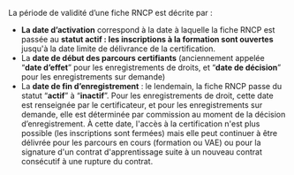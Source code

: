La période de validité d’une fiche RNCP est décrite par :

- **La date d’activation** correspond à la date à laquelle la fiche RNCP est passée au **statut actif : les inscriptions à la formation sont ouvertes** jusqu'à la date limite de délivrance de la certification.
- La **date de début des parcours certifiants** (anciennement appelée “**date d’effet**” pour les enregistrements de droits, et “**date de décision**” pour les enregistrements sur demande)
- La **date de fin d’enregistrement** : le lendemain, la fiche RNCP passe du statut “**actif**” à “**inactif**”. Pour les enregistrements de droit, cette date est renseignée par le certificateur, et pour les enregistrements sur demande, elle est déterminée par commission au moment de la décision d’enregistrement. À cette date, l'accès à la certification n'est plus possible (les inscriptions sont fermées) mais elle peut continuer à être délivrée pour les parcours en cours (formation ou VAE) ou pour la signature d'un contrat d'apprentissage suite à un nouveau contrat consécutif à une rupture du contrat.
